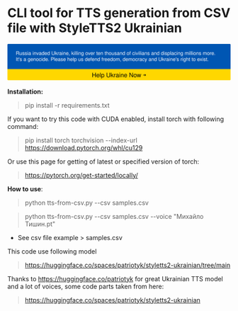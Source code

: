 # CLI tool for TTS generation from CSV file with StyleTTS2 Ukrainian

[![Stand With Ukraine](https://raw.githubusercontent.com/vshymanskyy/StandWithUkraine/main/banner2-direct.svg)](https://vshymanskyy.github.io/StandWithUkraine/)

**Installation:**
>pip install -r requirements.txt

If you want to try this code with CUDA enabled, install torch with following command:
> pip install torch torchvision --index-url https://download.pytorch.org/whl/cu129

Or use this page for getting of latest or specified version of torch:  
> https://pytorch.org/get-started/locally/

**How to use**:
> python tts-from-csv.py --csv samples.csv

> python tts-from-csv.py --csv samples.csv --voice "Михайло Тишин.pt"

- See csv file example > samples.csv

This code use following model
> https://huggingface.co/spaces/patriotyk/styletts2-ukrainian/tree/main

Thanks to https://huggingface.co/patriotyk for great Ukrainian TTS model and a lot of voices, some code parts taken from here:

> https://huggingface.co/spaces/patriotyk/styletts2-ukrainian